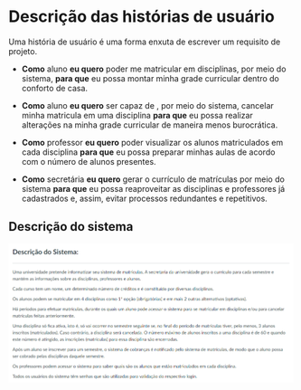 # Descrição das histórias de usuário

Uma história de usuário é uma forma enxuta de escrever um requisito de projeto.

* **Como** aluno **eu quero** poder me matricular em disciplinas, por meio do sistema, **para que** eu possa montar minha grade curricular dentro do conforto de casa.

* **Como** aluno **eu quero** ser capaz de , por meio do sistema, cancelar minha matricula em uma disciplina **para que** eu possa realizar alterações na minha grade curricular de maneira menos burocrática.

* **Como** professor **eu quero** poder visualizar os alunos matriculados em cada disciplina **para que** eu possa preparar minhas aulas de acordo com o número de alunos presentes.

* **Como** secretária **eu quero** gerar o currículo de matrículas por meio do sistema **para que** eu possa reaproveitar as disciplinas e professores já cadastrados e, assim, evitar processos redundantes e repetitivos.

## Descrição do sistema

 ![](./imagens/lab1-sistema.png)
